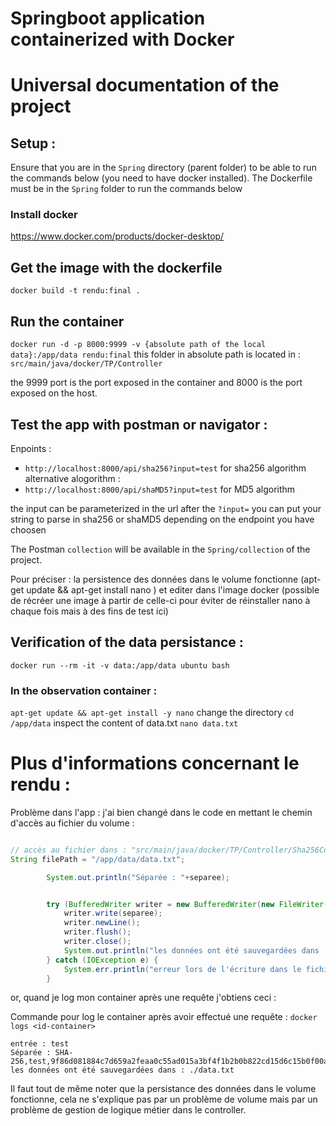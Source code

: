 
# Springboot application containerized with Docker


# Universal documentation of the project
## Setup :
Ensure that you are in the ```Spring``` directory (parent folder) to be able to run the commands below (you need to have docker installed).
The Dockerfile must be in the ```Spring``` folder to run the commands below

### Install docker
https://www.docker.com/products/docker-desktop/

## Get the image with the dockerfile
```docker build -t rendu:final .```

## Run the container
```docker run -d -p 8000:9999 -v {absolute path of the local data}:/app/data rendu:final```
this folder in absolute path is located in : ```src/main/java/docker/TP/Controller```

the 9999 port is the port exposed in the container and 8000 is the port exposed on the host.

## Test the app with postman or navigator : 

Enpoints :
- ```http://localhost:8000/api/sha256?input=test``` for sha256 algorithm
alternative alogorithm :
- ```http://localhost:8000/api/shaMD5?input=test``` for MD5 algorithm

the input can be parameterized in the url after the ```?input=``` you can put your string to parse in sha256 or shaMD5 depending on the endpoint you have choosen

The Postman ```collection``` will be available in the ```Spring/collection``` of the project.

Pour préciser : la persistence des données dans le volume fonctionne (apt-get update && apt-get install nano
) et editer dans l'image docker (possible de récréer une image à partir de celle-ci pour éviter de réinstaller nano à chaque fois mais à des fins de test ici)

## Verification of the data persistance : 

```docker run --rm -it -v data:/app/data ubuntu bash```

### In the observation container : 
```apt-get update && apt-get install -y nano```
change the directory
```cd /app/data```
inspect the content of data.txt
```nano data.txt```

# Plus d'informations concernant le rendu :

Problème dans l'app : j'ai bien changé dans le code en mettant le chemin d'accès au fichier du volume : 
```java 

// accès au fichier dans : "src/main/java/docker/TP/Controller/Sha256Controller.java"
String filePath = "/app/data/data.txt";

        System.out.println("Séparée : "+separee);


        try (BufferedWriter writer = new BufferedWriter(new FileWriter(filePath,true))) {
            writer.write(separee);
            writer.newLine();
            writer.flush();
            writer.close();
            System.out.println("les données ont été sauvegardées dans : " + filePath);
        } catch (IOException e) {
            System.err.println("erreur lors de l'écriture dans le fichier : " + e.getMessage());
        }
```
or, quand je log mon container après une requête j'obtiens ceci :

Commande pour log le container après avoir effectué une requête : 
```docker logs <id-container>```

```
entrée : test
Séparée : SHA-256,test,9f86d081884c7d659a2feaa0c55ad015a3bf4f1b2b0b822cd15d6c15b0f00a08
les données ont été sauvegardées dans : ./data.txt
```

Il faut tout de même noter que la persistance des données dans le volume fonctionne, cela ne s'explique pas par un problème de volume mais par un problème de gestion de logique métier dans le controller.




